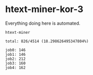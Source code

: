 # htext-miner-kor-3

Everything doing here is automated.

```
htext-miner

total: 826/4514 (18.298626495347804%)

job0: 146
job1: 146
job2: 212
job3: 160
job4: 162
```